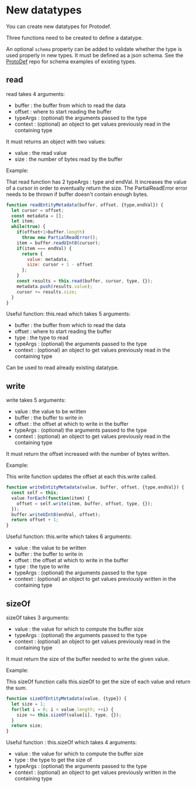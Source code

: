 # New datatypes

You can create new datatypes for Protodef.

Three functions need to be created to define a datatype.

An optional `schema` property can be added to validate whether the type is used properly in new types.
It must be defined as a json schema. See the [ProtoDef](https://github.com/ProtoDef-io/ProtoDef) repo for schema examples of existing types.

## read

read takes 4 arguments:

* buffer : the buffer from which to read the data
* offset : where to start reading the buffer
* typeArgs : (optional) the arguments passed to the type
* context :  (optional) an object to get values previously read in the containing type

It must returns an object with two values:
* value : the read value
* size : the number of bytes read by the buffer

Example: 

That read function has 2 typeArgs : type and endVal.
It increases the value of a cursor in order to eventually return the size.
The PartialReadError error needs to be thrown if buffer doesn't contain enough bytes.

```js
function readEntityMetadata(buffer, offset, {type,endVal}) {
  let cursor = offset;
  const metadata = [];
  let item;
  while(true) {
    if(offset+1>buffer.length)
      throw new PartialReadError();
    item = buffer.readUInt8(cursor);
    if(item === endVal) {
      return {
        value: metadata,
        size: cursor + 1 - offset
      };
    }
    const results = this.read(buffer, cursor, type, {});
    metadata.push(results.value);
    cursor += results.size;
  }
}
```

Useful function: this.read which takes 5 arguments:

* buffer : the buffer from which to read the data
* offset : where to start reading the buffer
* type : the type to read
* typeArgs : (optional) the arguments passed to the type
* context :  (optional) an object to get values previously read in the containing type

Can be used to read already existing datatype.

## write

write takes 5 arguments:

* value : the value to be written
* buffer : the buffer to write in
* offset : the offset at which to write in the buffer
* typeArgs : (optional) the arguments passed to the type
* context :  (optional) an object to get values previously read in the containing type

It must return the offset increased with the number of bytes written.

Example:

This write function updates the offset at each this.write called.
```js
function writeEntityMetadata(value, buffer, offset, {type,endVal}) {
  const self = this;
  value.forEach(function(item) {
    offset = self.write(item, buffer, offset, type, {});
  });
  buffer.writeUInt8(endVal, offset);
  return offset + 1;
}
```

Useful function: this.write which takes 6 arguments:

* value : the value to be written
* buffer : the buffer to write in
* offset : the offset at which to write in the buffer
* type : the type to write
* typeArgs : (optional) the arguments passed to the type
* context :  (optional) an object to get values previously written in the containing type

## sizeOf

sizeOf takes 3 arguments:

* value : the value for which to compute the buffer size
* typeArgs : (optional) the arguments passed to the type
* context :  (optional) an object to get values previously read in the containing type

It must return the size of the buffer needed to write the given value.

Example:

This sizeOf function calls this.sizeOf to get the size of each value and return the sum.
```js
function sizeOfEntityMetadata(value, {type}) {
  let size = 1;
  for(let i = 0; i < value.length; ++i) {
    size += this.sizeOf(value[i], type, {});
  }
  return size;
}
```

Useful function : this.sizeOf which takes 4 arguments:

* value : the value for which to compute the buffer size
* type : the type to get the size of
* typeArgs : (optional) the arguments passed to the type
* context :  (optional) an object to get values previously written in the containing type
